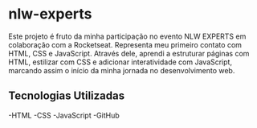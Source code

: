 # nlw-experts
Este projeto é fruto da minha participação no evento NLW EXPERTS em colaboração com a Rocketseat. Representa meu primeiro contato com HTML, CSS e JavaScript. Através dele, aprendi a estruturar páginas com HTML, estilizar com CSS e adicionar interatividade com JavaScript, marcando assim o início da minha jornada no desenvolvimento web.


## Tecnologias Utilizadas

-HTML
-CSS
-JavaScript
-GitHub